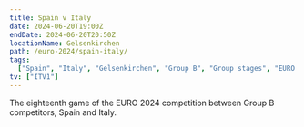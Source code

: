 ```yaml
---
title: Spain v Italy
date: 2024-06-20T19:00Z
endDate: 2024-06-20T20:50Z
locationName: Gelsenkirchen
path: /euro-2024/spain-italy/
tags:
  ["Spain", "Italy", "Gelsenkirchen", "Group B", "Group stages", "EURO 2024"]
tv: ["ITV1"]
---
```

The eighteenth game of the EURO 2024 competition between Group B competitors, Spain and Italy.
